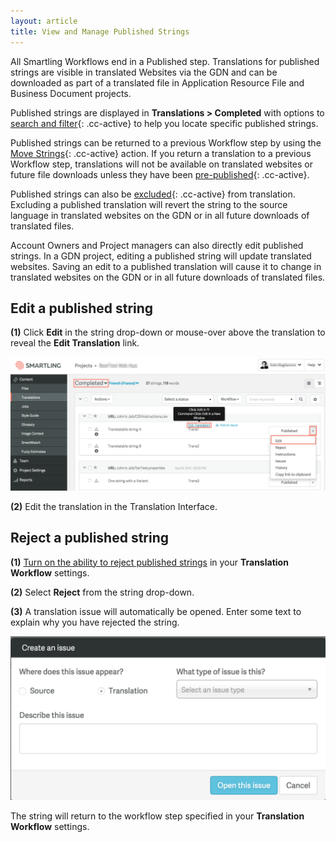 ```yaml
---
layout: article
title: View and Manage Published Strings
---
```



All Smartling Workflows end in a Published step. Translations for published strings are visible in translated Websites via the GDN and can be downloaded as part of a translated file in Application Resource File and Business Document projects.

Published strings are displayed in **Translations &gt; Completed**&nbsp;with options to [search and filter](/knowledge-base/articles/search-and-filter-in-the-list-view/){: .cc-active} to help you locate specific published strings.

Published strings can be returned to a previous Workflow step by using the [Move Strings](/knowledge-base/articles/move-strings-between-workflow-steps/){: .cc-active} action. If you return a translation to a previous Workflow step, translations will not be available on translated websites or future file downloads unless they have been [pre-published](/knowledge-base/articles/manage-content-in-translation-content-owners/#pre-publish){: .cc-active}.

Published strings can also be [excluded](/knowledge-base/articles/manage-content-in-translation-content-owners/#exclude-from-translation){: .cc-active} from translation. Excluding a published translation will revert the string to the source language in translated websites on the GDN or in all future downloads of translated files.

Account Owners and Project managers can also directly edit published strings. In a GDN project, editing a published string will update translated websites. Saving an edit to a published translation will cause it to change in translated websites on the GDN or in all future downloads of translated files.

## Edit a published string

**(1)** Click **Edit** in the string drop-down or mouse-over above the translation to reveal the **Edit Translation** link.

![](/uploads/versions/smartling___translations_management-4---x----2448-1038x---.png)

**(2)** Edit the translation in the Translation Interface.

## Reject a published string

**(1)** [Turn on the ability to reject published strings](/knowledge-base/articles/create-and-customize-a-workflow/#customize-a-workflow) in your **Translation Workflow** settings.

**(2)** Select **Reject** from the string drop-down.

**(3)** A translation issue will automatically be opened. Enter some text to explain why you have rejected the string.

![medium](/uploads/versions/smartling___translations_management-5---x----1158-602x---.png)

The string will return to the workflow step specified in your **Translation Workflow** settings.